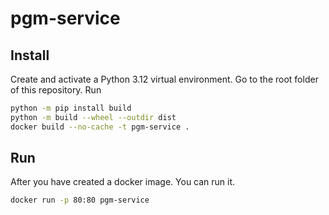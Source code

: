 # pgm-service

## Install

Create and activate a Python 3.12 virtual environment. Go to the root folder of this repository. Run

```bash
python -m pip install build
python -m build --wheel --outdir dist
docker build --no-cache -t pgm-service .
```

## Run

After you have created a docker image. You can run it.

```bash
docker run -p 80:80 pgm-service
```
